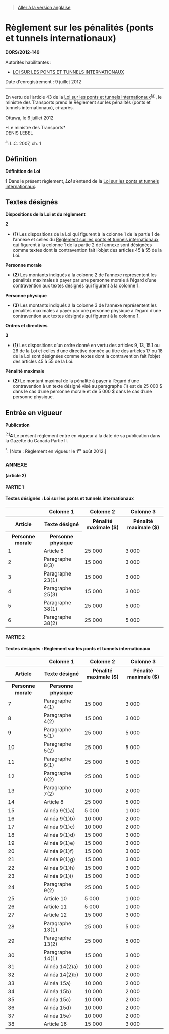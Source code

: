 > [Aller à la version anglaise](/en/Regulations/Statutory%20Orders%20and%20Regulations/2012/149.md)

# Règlement sur les pénalités (ponts et tunnels internationaux)

**DORS/2012-149**

Autorités habilitantes : 
- [LOI SUR LES PONTS ET TUNNELS INTERNATIONAUX](/fr/Lois/Lois%20du%20Canada/2007/ch.%201.md)

Date d'enregistrement : 9 juillet 2012

----------

En vertu de l’article 43 de la [Loi sur les ponts et tunnels internationaux](/fr/Lois/Lois%20du%20Canada/2007/ch.%201.md)<sup><a href='#nbp_a'>[a]</a></sup>, le ministre des Transports prend le Règlement sur les pénalités (ponts et tunnels internationaux), ci-après.

Ottawa, le 6 juillet 2012
<p>*Le ministre des Transports*<br />DENIS LEBEL<br /></p>



<a name='nbp_a'><sup>a</sup></a>: L.C. 2007, ch. 1<br />


## Définition



**Définition de Loi**

**1** Dans le présent règlement, ***Loi*** s’entend de la [Loi sur les ponts et tunnels internationaux](/fr/Lois/Lois%20du%20Canada/2007/ch.%201.md).




## Textes désignés



**Dispositions de la Loi et du règlement**

**2** 

- **(1)** Les dispositions de la Loi qui figurent à la colonne 1 de la partie 1 de l’annexe et celles du [Règlement sur les ponts et tunnels internationaux](/fr/Règlements/Décrets,%20ordonnances%20et%20règlements%20statutaires/2009/17.md) qui figurent à la colonne 1 de la partie 2 de l’annexe sont désignées comme textes dont la contravention fait l’objet des articles 45 à 55 de la Loi.

**Personne morale**

- **(2)** Les montants indiqués à la colonne 2 de l’annexe représentent les pénalités maximales à payer par une personne morale à l’égard d’une contravention aux textes désignés qui figurent à la colonne 1.

**Personne physique**

- **(3)** Les montants indiqués à la colonne 3 de l’annexe représentent les pénalités maximales à payer par une personne physique à l’égard d’une contravention aux textes désignés qui figurent à la colonne 1.




**Ordres et directives**

**3** 

- **(1)** Les dispositions d’un ordre donné en vertu des articles 9, 13, 15.1 ou 26 de la Loi et celles d’une directive donnée au titre des articles 17 ou 18 de la Loi sont désignées comme textes dont la contravention fait l’objet des articles 45 à 55 de la Loi.

**Pénalité maximale**

- **(2)** Le montant maximal de la pénalité à payer à l’égard d’une contravention à un texte désigné visé au paragraphe (1) est de 25 000 $ dans le cas d’une personne morale et de 5 000 $ dans le cas d’une personne physique.




## Entrée en vigueur



**Publication**

<sup><a href='#fn_Ind3994_hq_13087'>[*]</a></sup>**4** Le présent règlement entre en vigueur à la date de sa publication dans la Gazette du Canada Partie II.

<a name='fn_Ind3994_hq_13087'><sup>*</sup></a>: [Note : Règlement en vigueur le 1<sup>er</sup> août 2012.]<br />




### **ANNEXE** 
**(article 2)**
#### PARTIE 1
<table>
<h4>Textes désignés : Loi sur les ponts et tunnels internationaux</h4>
<tr>
<th></th>
<th>Colonne 1</th>
<th>Colonne 2</th>
<th>Colonne 3</th>
</tr>
<tr>
<th>Article</th>
<th>Texte désigné</th>
<th>Pénalité maximale ($)</th>
<th>Pénalité maximale ($)</th>
</tr>
<tr>
<th>Personne morale</th>
<th>Personne physique</th>
</tr>
<tr>
<td>1</td>
<td>Article 6</td>
<td>25 000</td>
<td>3 000</td>
</tr>
<tr>
<td>2</td>
<td>Paragraphe 8(3)</td>
<td>15 000</td>
<td>3 000</td>
</tr>
<tr>
<td>3</td>
<td>Paragraphe 23(1)</td>
<td>15 000</td>
<td>3 000</td>
</tr>
<tr>
<td>4</td>
<td>Paragraphe 25(3)</td>
<td>15 000</td>
<td>3 000</td>
</tr>
<tr>
<td>5</td>
<td>Paragraphe 38(1)</td>
<td>25 000</td>
<td>5 000</td>
</tr>
<tr>
<td>6</td>
<td>Paragraphe 38(2)</td>
<td>25 000</td>
<td>5 000</td>
</tr>
</table>

#### PARTIE 2
<table>
<h4>Textes désignés : Règlement sur les ponts et tunnels internationaux</h4>
<tr>
<th></th>
<th>Colonne 1</th>
<th>Colonne 2</th>
<th>Colonne 3</th>
</tr>
<tr>
<th>Article</th>
<th>Texte désigné</th>
<th>Pénalité maximale ($)</th>
<th>Pénalité maximale ($)</th>
</tr>
<tr>
<th>Personne morale</th>
<th>Personne physique</th>
</tr>
<tr>
<td>7</td>
<td>Paragraphe 4(1)</td>
<td>15 000</td>
<td>3 000</td>
</tr>
<tr>
<td>8</td>
<td>Paragraphe 4(2)</td>
<td>15 000</td>
<td>3 000</td>
</tr>
<tr>
<td>9</td>
<td>Paragraphe 5(1)</td>
<td>25 000</td>
<td>5 000</td>
</tr>
<tr>
<td>10</td>
<td>Paragraphe 5(2)</td>
<td>25 000</td>
<td>5 000</td>
</tr>
<tr>
<td>11</td>
<td>Paragraphe 6(1)</td>
<td>25 000</td>
<td>5 000</td>
</tr>
<tr>
<td>12</td>
<td>Paragraphe 6(2)</td>
<td>25 000</td>
<td>5 000</td>
</tr>
<tr>
<td>13</td>
<td>Paragraphe 7(2)</td>
<td>10 000</td>
<td>2 000</td>
</tr>
<tr>
<td>14</td>
<td>Article 8</td>
<td>25 000</td>
<td>5 000</td>
</tr>
<tr>
<td>15</td>
<td>Alinéa 9(1)a)</td>
<td>5 000</td>
<td>1 000</td>
</tr>
<tr>
<td>16</td>
<td>Alinéa 9(1)b)</td>
<td>10 000</td>
<td>2 000</td>
</tr>
<tr>
<td>17</td>
<td>Alinéa 9(1)c)</td>
<td>10 000</td>
<td>2 000</td>
</tr>
<tr>
<td>18</td>
<td>Alinéa 9(1)d)</td>
<td>15 000</td>
<td>3 000</td>
</tr>
<tr>
<td>19</td>
<td>Alinéa 9(1)e)</td>
<td>15 000</td>
<td>3 000</td>
</tr>
<tr>
<td>20</td>
<td>Alinéa 9(1)f)</td>
<td>15 000</td>
<td>3 000</td>
</tr>
<tr>
<td>21</td>
<td>Alinéa 9(1)g)</td>
<td>15 000</td>
<td>3 000</td>
</tr>
<tr>
<td>22</td>
<td>Alinéa 9(1)h)</td>
<td>15 000</td>
<td>3 000</td>
</tr>
<tr>
<td>23</td>
<td>Alinéa 9(1)i)</td>
<td>15 000</td>
<td>3 000</td>
</tr>
<tr>
<td>24</td>
<td>Paragraphe 9(2)</td>
<td>25 000</td>
<td>5 000</td>
</tr>
<tr>
<td>25</td>
<td>Article 10</td>
<td>5 000</td>
<td>1 000</td>
</tr>
<tr>
<td>26</td>
<td>Article 11</td>
<td>5 000</td>
<td>1 000</td>
</tr>
<tr>
<td>27</td>
<td>Article 12</td>
<td>15 000</td>
<td>3 000</td>
</tr>
<tr>
<td>28</td>
<td>Paragraphe 13(1)</td>
<td>25 000</td>
<td>5 000</td>
</tr>
<tr>
<td>29</td>
<td>Paragraphe 13(2)</td>
<td>25 000</td>
<td>5 000</td>
</tr>
<tr>
<td>30</td>
<td>Paragraphe 14(1)</td>
<td>15 000</td>
<td>3 000</td>
</tr>
<tr>
<td>31</td>
<td>Alinéa 14(2)a)</td>
<td>10 000</td>
<td>2 000</td>
</tr>
<tr>
<td>32</td>
<td>Alinéa 14(2)b)</td>
<td>10 000</td>
<td>2 000</td>
</tr>
<tr>
<td>33</td>
<td>Alinéa 15a)</td>
<td>10 000</td>
<td>2 000</td>
</tr>
<tr>
<td>34</td>
<td>Alinéa 15b)</td>
<td>10 000</td>
<td>2 000</td>
</tr>
<tr>
<td>35</td>
<td>Alinéa 15c)</td>
<td>10 000</td>
<td>2 000</td>
</tr>
<tr>
<td>36</td>
<td>Alinéa 15d)</td>
<td>10 000</td>
<td>2 000</td>
</tr>
<tr>
<td>37</td>
<td>Alinéa 15e)</td>
<td>10 000</td>
<td>2 000</td>
</tr>
<tr>
<td>38</td>
<td>Article 16</td>
<td>15 000</td>
<td>3 000</td>
</tr>
</table>


